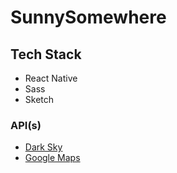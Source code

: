 # SunnySomewhere

## Tech Stack
* React Native
* Sass
* Sketch

### API(s)
* [Dark Sky](https://darksky.net/dev)
* [Google Maps](https://developers.google.com/maps/)
